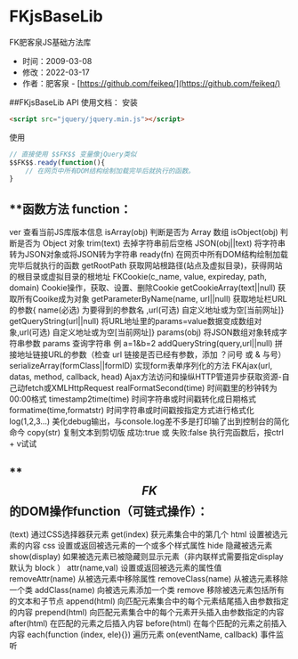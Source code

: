 # FKjsBaseLib
FK肥客泉JS基础方法库

* 时间：2009-03-08
* 修改：2022-03-17
* 作者：肥客泉 - [https://github.com/feikeq/](https://github.com/feikeq/)


##FKjsBaseLib API 使用文档：
安装
```html
<script src="jquery/jquery.min.js"></script>
```
使用
```javascript
// 直接使用 $$FK$$ 变量像jQuery类似
$$FK$$.ready(function(){
    // 在网页中所有DOM结构绘制加载完毕后就执行的函数。
}
```

**函数方法 function：
  -------------------------------------
  ver 查看当前JS库版本信息 
  isArray(obj) 判断是否为 Array 数组
  isObject(obj) 判断是否为 Object 对象
  trim(text) 去掉字符串前后空格
  JSON(obj||text)  将字符串转为JSON对象或将JSON转为字符串
  ready(fn) 在网页中所有DOM结构绘制加载完毕后就执行的函数
  getRootPath 获取网站根路径(站点及虚拟目录)，获得网站的根目录或虚拟目录的根地址
  FKCookie(c_name, value, expireday, path, domain) Cookie操作，获取、设置、删除Cookie
  getCookieArray(text||null) 获取所有Cooike成为对象
  getParameterByName(name, url||null) 获取地址栏URL的参数{ name(必选) 为要得到的参数名 ,url(可选) 自定义地址或为空[当前网址]}
  getQueryString(url||null) 将URL地址里的params=value数据变成数组对象,url(可选) 自定义地址或为空[当前网址]}
  params(obj) 将JSON数组对象转成字符串参数 params 查询字符串 例 a=1&b=2
  addQueryString(query,url||null) 拼接地址链接URL的参数（检查 url 链接是否已经有参数，添加 ？问号 或 & 与号）
  serializeArray(formClass||formID) 实现form表单序列化的方法
  FKAjax(url, datas, method, callback, head) Ajax方法访问和操纵HTTP管道异步获取资源-自己动fetch或XMLHttpRequest
  realFormatSecond(time)  时间戳里的秒钟转为00:00格式
  timestamp2time(time) 时间字符串或时间戳转化成日期格式
  formatime(time,formatstr) 时间字符串或时间戳按指定方式进行格式化
  log(1,2,3...) 美化debug输出，与console.log差不多是打印输了出到控制台的简化命今
  copy(str) 复制文本到剪切版 成功:true 或 失败:false  执行完函数后，按ctrl + v试试


**$$FK$$的DOM操作function（可链式操作）：
  -------------------------------------
  (text) 通过CSS选择器获元素
  get(index) 获元素集合中的第几个
  html 设置被选元素的内容
  css 设置或返回被选元素的一个或多个样式属性
  hide 隐藏被选元素
  show(display) 如果被选元素已被隐藏则显示元素（非内联样式需要指定display 默认为 block ）
  attr(name,val) 设置或返回被选元素的属性值
  removeAttr(name) 从被选元素中移除属性
  removeClass(name) 从被选元素移除一个类
  addClass(name) 向被选元素添加一个类
  remove 移除被选元素包括所有的文本和子节点
  append(html) 向匹配元素集合中的每个元素结尾插入由参数指定的内容
  prepend(html) 向匹配元素集合中的每个元素开头插入由参数指定的内容
  after(html) 在匹配的元素之后插入内容
  before(html) 在每个匹配的元素之前插入内容
  each(function (index, ele){}) 遍历元素
  on(eventName, callback) 事件监听
